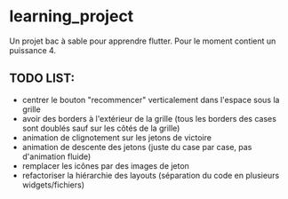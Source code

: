# learning_project

Un projet bac à sable pour apprendre flutter.
Pour le moment contient un puissance 4.

## TODO LIST:

* centrer le bouton "recommencer" verticalement dans l'espace sous la grille
* avoir des borders à l'extérieur de la grille (tous les borders des cases sont doublés sauf sur les côtés de la grille)
* animation de clignotement sur les jetons de victoire
* animation de descente des jetons (juste du case par case, pas d'animation fluide)
* remplacer les icônes par des images de jeton
* refactoriser la hiérarchie des layouts (séparation du code en plusieurs widgets/fichiers)
